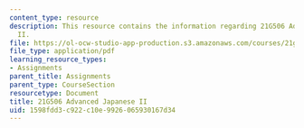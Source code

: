 ```yaml
---
content_type: resource
description: This resource contains the information regarding 21G506 Advanced Japanese
  II.
file: https://ol-ocw-studio-app-production.s3.amazonaws.com/courses/21g-506-advanced-japanese-ii-spring-2005/1598fdd3c922c10e9926065930167d34_MIT21G_506S05_506hw1.pdf
file_type: application/pdf
learning_resource_types:
- Assignments
parent_title: Assignments
parent_type: CourseSection
resourcetype: Document
title: 21G506 Advanced Japanese II
uid: 1598fdd3-c922-c10e-9926-065930167d34
---
```

